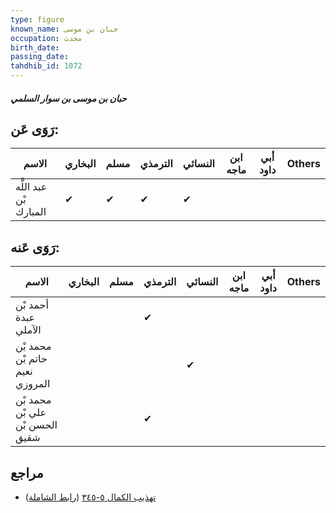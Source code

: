 ```yaml
---
type: figure
known_name: حبان بن موسى
occupation: محدث
birth_date:
passing_date:
tahdhib_id: 1072
---
```

##### حبان بن موسى بن سوار السلمي

## رَوَى عَن:
| الاسم                  | البخاري | مسلم | الترمذي | النسائي | ابن ماجه | أبي داود | Others |
| ---------------------- | ------- | ---- | ------- | ------- | -------- | -------- | ------ |
| عبد اللَّه بْن المبارك | ✔       | ✔    | ✔       | ✔       |          |          |        |
## رَوَى عَنه:
| الاسم                           | البخاري | مسلم | الترمذي | النسائي | ابن ماجه | أبي داود | Others |
| ------------------------------- | ------- | ---- | ------- | ------- | -------- | -------- | ------ |
| أحمد بْن عبدة الآملي            |         |      | ✔       |         |          |          |        |
| محمد بْن حاتم بْن نعيم المروزي  |         |      |         | ✔       |          |          |        |
| محمد بْن علي بْن الحسن بْن شقيق |         |      | ✔       |         |          |          |        |
## مراجع
- [تهذيب الكمال ٥-٣٤٥](obsidian://open?vault=Tahdhib-al-Kamal&file=Figures/١٠٧٢-حبان%20بن%20موسى%20بن%20سوار%20السلمي) ([رابط الشاملة](https://shamela.ws/book/3722/2423))